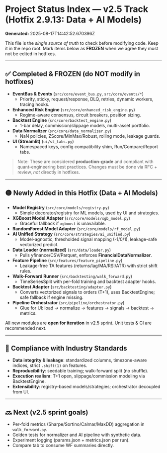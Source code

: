 # Project Status Index — v2.5 Track (Hotfix 2.9.13: Data + AI Models)

**Generated:** 2025-08-17T14:42:52.670396Z

This file is the *single source of truth* to check before modifying code. Keep it in the repo root.
Mark items below as **FROZEN** when we agree they must not be edited in hotfixes.

---

## ✅ Completed & FROZEN (do NOT modify in hotfixes)
- **EventBus & Events** (`src/core/event_bus.py`, `src/core/events/*`)
  - Priority, sticky, request/response, DLQ, retries, dynamic workers, tracing hooks.
- **Enhanced Risk Engine** (`src/core/enhanced_risk_engine.py`)
  - Regime-aware consensus, circuit breakers, position sizing.
- **Backtest Engine** (`src/core/backtest_engine.py`)
  - 1-bar delay, commission/slippage models, multi-asset portfolio.
- **Data Normalizer** (`src/core/data_normalizer.py`)
  - NaN policies, ZScore/MinMax/Robust, rolling mode, leakage guards.
- **UI (Streamlit)** (`ui/st_tabs.py`)
  - Namespaced keys, config compatibility shim, Run/Compare/Report tabs.

> Note: These are considered **production-grade** and compliant with quant-engineering best practices.
> Changes must be done via RFC + review, *not* directly in hotfixes.

---

## 🟡 Newly Added in this Hotfix (Data + AI Models)
- **Model Registry** (`src/core/models/registry.py`)
  - Simple decorator/registry for ML models, used by UI and strategies.
- **XGBoost Model Adapter** (`src/core/models/xgb_model.py`)
  - Graceful fallback if `xgboost` is unavailable.
- **RandomForest Model Adapter** (`src/core/models/rf_model.py`)
- **AI Unified Strategy** (`src/core/strategies/ai_unified.py`)
  - Model-agnostic, thresholded signal mapping (-1/0/1), leakage-safe vectorized predict.
- **Data Loader (normalized)** (`src/data/loader.py`)
  - Pulls yfinance/CSV/Parquet, enforces **FinancialDataNormalizer**.
- **Feature Pipeline** (`src/features/feature_pipeline.py`)
  - Leakage-free TA features (returns/lag/MA/RSI/ATR) with strict shift rules.
- **Walk-Forward Runner** (`src/backtesting/walk_forward.py`)
  - TimeSeriesSplit with per-fold training and backtest adapter hooks.
- **Backtest Adapter** (`src/backtesting/adapter.py`)
  - Converts vectorized signals to orders (T+1), uses BacktestEngine; safe fallback if engine missing.
- **Pipeline Orchestrator** (`src/pipeline/orchestrator.py`)
  - Glue for UI: load → normalize → features → signals → backtest → metrics.

All new modules are **open for iteration** in v2.5 sprint. Unit tests & CI are recommended next.

---

## 🎯 Compliance with Industry Standards
- **Data integrity & leakage**: standardized columns, timezone-aware indices, strict `.shift(1)` on features.
- **Reproducibility**: seedable training; walk-forward split (no shuffle).
- **Execution realism**: T+1 open, slippage/commission modeling via BacktestEngine.
- **Extensibility**: registry-based models/strategies; orchestrator decoupled from UI.

---

## 🔜 Next (v2.5 sprint goals)
- Per-fold metrics (Sharpe/Sortino/Calmar/MaxDD) aggregation in `walk_forward.py`.
- Golden tests for normalizer and AI pipeline with synthetic data.
- Experiment logging (params.json + metrics.json per run).
- Compare tab to consume WF summaries directly.